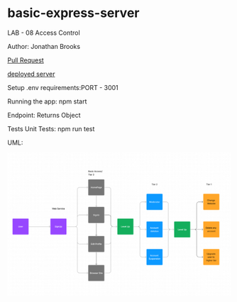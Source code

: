 # basic-express-server

LAB - 08
Access Control

Author: Jonathan Brooks

[Pull Request](https://github.com/jonbrooks01/auth-api/pull/1)

[deployed server](https://basic-server-4efy.onrender.com)

Setup
.env requirements:PORT - 3001

Running the app: npm start

Endpoint: Returns Object

<!-- {
  "domain": "deployment-practice-main.onrender.com/",
  "status": "{name: name}",
 "port":
} -->
Tests
Unit Tests: npm run test
<!-- Lint Tests: npm run lint -->

UML:

![UML](./UML.png)
